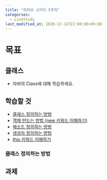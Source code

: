 ```yaml
---
title: "라이브 스터디 5주차"
categories: 
  - LiveStudy
last_modified_at: 2020-12-14T22:00:00+09:00
---
```


# 목표
## 클래스
- 자바의 Class에 대해 학습하세요.

## 학습할 것
- [클래스 정의하는 방법](#클래스-정의하는-방법)
- [객체 만드는 방법 (new 키워드 이해하기)](#객체-만드는-방법-(new-키워드-이해하기))
- [메소드 정의하는 방법](#메소드-정의하는-방법)
- [생성자 정의하는 방법](#생성자-정의하는-방법)
- [this 키워드 이해하기](#this-키워드-이해하기)

### 클래스 정의하는 방법
    



## 과제
   